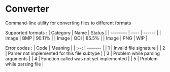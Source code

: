 # Converter
Command-line utility for converting files to different formats

Supported formats :
| Category | Name | Status |
| -------- | ---- | ------ |
| Image    | BMP  | 90.11% |
| Image    | QOI  | 85.5%  |
| Image    | PNG  | WIP    |

Error codes :
| Code | Meaning |
| :--: | ------- |
| 1    | Invalid file signature |
| 2    | Parser not implemented for this file subtype |
| 3    | Problem while parsing arguments |
| 4    | Function called was not yet implemented |
| 5    | Problem while parsing file |
